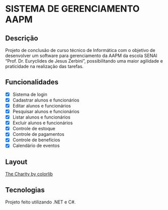# SISTEMA DE GERENCIAMENTO AAPM
## Descrição

Projeto de conclusão de curso técnico de Informática com o objetivo de desenvolver um software para gerenciamento da AAPM da escola SENAI 
“Prof. Dr. Euryclides de Jesus Zerbini”,  possibilitando uma maior agilidade e praticidade na realização das tarefas.

## Funcionalidades
- [x] Sistema de login
- [x] Cadastrar alunos e funcionários
- [x] Editar alunos e funcionários
- [x] Pesquisar alunos e funcionários
- [x] Listar alunos e funcionários
- [x] Excluir alunos e funcionários
- [x] Controle de estoque
- [x] Controle de pagamentos
- [x] Controle de benefícios
- [x] Calendário de eventos

## Layout
<a href="https://colorlib.com/wp/template/the-charity/"> The Charity by colorlib </a>

## Tecnologias
Projeto feito utilizando .NET e C#. 

